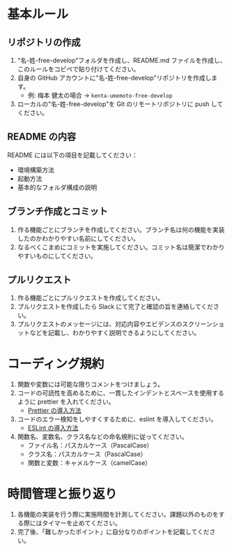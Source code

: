 # 基本ルール

## リポジトリの作成

1. "名-姓-free-develop"フォルダを作成し、README.md ファイルを作成し、このルールをコピペで貼り付けてください。
2. 自身の GitHub アカウントに"名-姓-free-develop"リポジトリを作成します。
   - 例: 梅本 健太の場合 → `kenta-umemoto-free-develop`
3. ローカルの"名-姓-free-develop"を Git のリモートリポジトリに push してください。

## README の内容

README には以下の項目を記載してください：

- 環境構築方法
- 起動方法
- 基本的なフォルダ構成の説明

## ブランチ作成とコミット

1. 作る機能ごとにブランチを作成してください。ブランチ名は何の機能を実装したのかわかりやすい名前にしてください。
2. なるべくこまめにコミットを実施してください。コミット名は簡潔でわかりやすいものにしてください。

## プルリクエスト

1. 作る機能ごとにプルリクエストを作成してください。
2. プルリクエストを作成したら Slack にて完了と確認の旨を連絡してください。
3. プルリクエストのメッセージには、対応内容やエビデンスのスクリーンショットなどを記載し、わかりやすく説明できるようにしてください。

# コーディング規約

1. 関数や変数には可能な限りコメントをつけましょう。
2. コードの可読性を高めるために、一貫したインデントとスペースを使用するように prettier を入れてください。
   - [Prettier の導入方法](https://zenn.dev/mikakane/articles/nestjs-prettier-precommit)
3. コードのエラー検知をしやすくするために、eslint を導入してください。
   - [ESLint の導入方法](https://zenn.dev/yumemi_inc/articles/nestjs-starter-7)
4. 関数名、変数名、クラス名などの命名規則に従ってください。
   - ファイル名：パスカルケース（PascalCase）
   - クラス名：パスカルケース（PascalCase）
   - 関数と変数：キャメルケース（camelCase）

# 時間管理と振り返り

1. 各機能の実装を行う際に実施時間を計測してください。課題以外のものをする際にはタイマーを止めてください。
2. 完了後、「難しかったポイント」に自分なりのポイントを記載してください。
